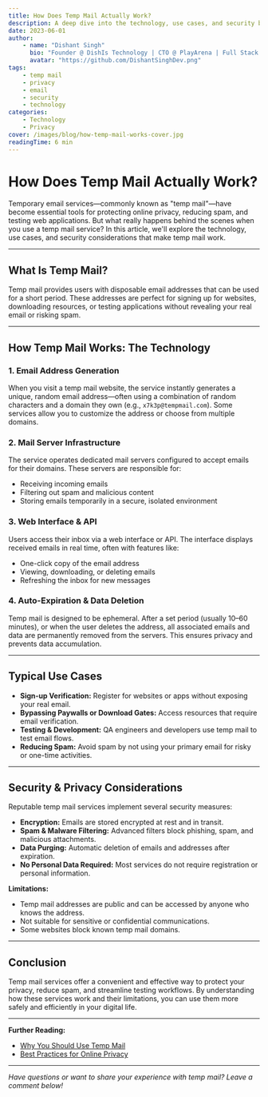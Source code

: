 ```yaml
---
title: How Does Temp Mail Actually Work?  
description: A deep dive into the technology, use cases, and security behind temporary email services.  
date: 2023-06-01  
author:
    - name: "Dishant Singh"
      bio: "Founder @ DishIs Technology | CTO @ PlayArena | Full Stack & Python Developer | ML/ DL Developer | Problem Solver | Math & Science Teacher"
      avatar: "https://github.com/DishantSinghDev.png"
tags:
    - temp mail
    - privacy
    - email
    - security
    - technology
categories:
    - Technology
    - Privacy
cover: /images/blog/how-temp-mail-works-cover.jpg
readingTime: 6 min
---
```


# How Does Temp Mail Actually Work?

Temporary email services—commonly known as "temp mail"—have become essential tools for protecting online privacy, reducing spam, and testing web applications. But what really happens behind the scenes when you use a temp mail service? In this article, we'll explore the technology, use cases, and security considerations that make temp mail work.

---

## What Is Temp Mail?

Temp mail provides users with disposable email addresses that can be used for a short period. These addresses are perfect for signing up for websites, downloading resources, or testing applications without revealing your real email or risking spam.

---

## How Temp Mail Works: The Technology

### 1. Email Address Generation

When you visit a temp mail website, the service instantly generates a unique, random email address—often using a combination of random characters and a domain they own (e.g., `x7k3p@tempmail.com`). Some services allow you to customize the address or choose from multiple domains.

### 2. Mail Server Infrastructure

The service operates dedicated mail servers configured to accept emails for their domains. These servers are responsible for:

- Receiving incoming emails
- Filtering out spam and malicious content
- Storing emails temporarily in a secure, isolated environment

### 3. Web Interface & API

Users access their inbox via a web interface or API. The interface displays received emails in real time, often with features like:

- One-click copy of the email address
- Viewing, downloading, or deleting emails
- Refreshing the inbox for new messages

### 4. Auto-Expiration & Data Deletion

Temp mail is designed to be ephemeral. After a set period (usually 10–60 minutes), or when the user deletes the address, all associated emails and data are permanently removed from the servers. This ensures privacy and prevents data accumulation.

---

## Typical Use Cases

- **Sign-up Verification:** Register for websites or apps without exposing your real email.
- **Bypassing Paywalls or Download Gates:** Access resources that require email verification.
- **Testing & Development:** QA engineers and developers use temp mail to test email flows.
- **Reducing Spam:** Avoid spam by not using your primary email for risky or one-time activities.

---

## Security & Privacy Considerations

Reputable temp mail services implement several security measures:

- **Encryption:** Emails are stored encrypted at rest and in transit.
- **Spam & Malware Filtering:** Advanced filters block phishing, spam, and malicious attachments.
- **Data Purging:** Automatic deletion of emails and addresses after expiration.
- **No Personal Data Required:** Most services do not require registration or personal information.

**Limitations:**  
- Temp mail addresses are public and can be accessed by anyone who knows the address.
- Not suitable for sensitive or confidential communications.
- Some websites block known temp mail domains.

---

## Conclusion

Temp mail services offer a convenient and effective way to protect your privacy, reduce spam, and streamline testing workflows. By understanding how these services work and their limitations, you can use them more safely and efficiently in your digital life.

---

**Further Reading:**
- [Why You Should Use Temp Mail](/blog/why-use-temp-mail)
- [Best Practices for Online Privacy](/blog/online-privacy-tips)

---

*Have questions or want to share your experience with temp mail? Leave a comment below!*
